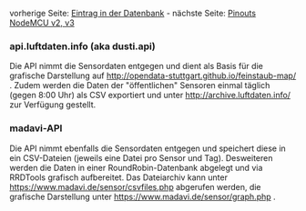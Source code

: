 vorherige Seite: [Eintrag in der Datenbank](/opendata-stuttgart/meta/wiki/Eintrag-in-unsere-Datenbank) - nächste Seite: [Pinouts NodeMCU v2, v3](/opendata-stuttgart/meta/wiki/Pinouts-NodeMCU-v2,-v3)  

### api.luftdaten.info (aka dusti.api)  
Die API nimmt die Sensordaten entgegen und dient als Basis für die grafische Darstellung auf http://opendata-stuttgart.github.io/feinstaub-map/ . Zudem werden die Daten der "öffentlichen" Sensoren einmal täglich (gegen 8:00 Uhr) als CSV exportiert und unter http://archive.luftdaten.info/ zur Verfügung gestellt.  

### madavi-API  
Die API nimmt ebenfalls die Sensordaten entgegen und speichert diese in ein CSV-Dateien (jeweils eine Datei pro Sensor und Tag). Desweiteren werden die Daten in einer RoundRobin-Datenbank abgelegt und via RRDTools grafisch aufbereitet. Das Dateiarchiv kann unter https://www.madavi.de/sensor/csvfiles.php abgerufen werden, die grafische Darstellung unter https://www.madavi.de/sensor/graph.php .  